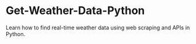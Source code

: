 # Get-Weather-Data-Python
Learn how to find real-time weather data using web scraping and APIs in Python.
